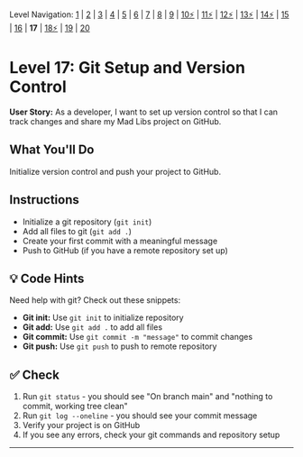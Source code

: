 Level Navigation: [1](./mad-libs-lv-1.md) | [2](./mad-libs-lv-2.md) | [3](./mad-libs-lv-3.md) | [4](./mad-libs-lv-4.md) | [5](./mad-libs-lv-5.md) | [6](./mad-libs-lv-6.md) | [7](./mad-libs-lv-7.md) | [8](./mad-libs-lv-8.md) | [9](./mad-libs-lv-9.md) | [10⚡](./mad-libs-lv-10.md) | [11⚡](./mad-libs-lv-11.md) | [12⚡](./mad-libs-lv-12.md) | [13⚡](./mad-libs-lv-13.md) | [14⚡](./mad-libs-lv-14.md) | [15](./mad-libs-lv-15.md) | [16](./mad-libs-lv-16.md) | **17** | [18⚡](./mad-libs-lv-18.md) | [19](./mad-libs-lv-19.md) | [20](./mad-libs-lv-20.md)

# Level 17: Git Setup and Version Control

**User Story:** As a developer, I want to set up version control so that I can track changes and share my Mad Libs project on GitHub.

## What You'll Do
Initialize version control and push your project to GitHub.

## Instructions
- Initialize a git repository (`git init`)
- Add all files to git (`git add .`)
- Create your first commit with a meaningful message
- Push to GitHub (if you have a remote repository set up)

## 💡 Code Hints
Need help with git? Check out these snippets:
- **Git init:** Use `git init` to initialize repository
- **Git add:** Use `git add .` to add all files
- **Git commit:** Use `git commit -m "message"` to commit changes
- **Git push:** Use `git push` to push to remote repository

## ✅ Check
1. Run `git status` - you should see "On branch main" and "nothing to commit, working tree clean"
2. Run `git log --oneline` - you should see your commit message
3. Verify your project is on GitHub
4. If you see any errors, check your git commands and repository setup

---